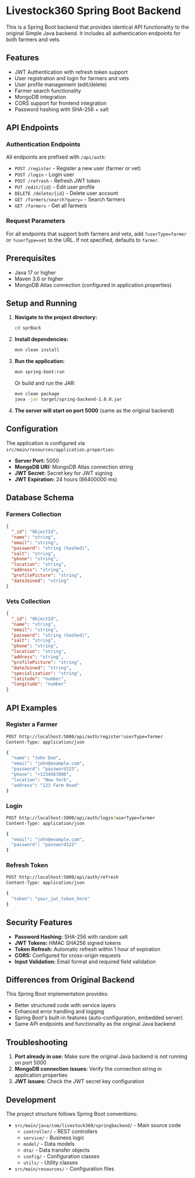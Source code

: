 # Livestock360 Spring Boot Backend

This is a Spring Boot backend that provides identical API functionality to the original Simple Java backend. It includes all authentication endpoints for both farmers and vets.

## Features

- JWT Authentication with refresh token support
- User registration and login for farmers and vets
- User profile management (edit/delete)
- Farmer search functionality
- MongoDB integration
- CORS support for frontend integration
- Password hashing with SHA-256 + salt

## API Endpoints

### Authentication Endpoints

All endpoints are prefixed with `/api/auth`:

- `POST /register` - Register a new user (farmer or vet)
- `POST /login` - Login user
- `POST /refresh` - Refresh JWT token
- `PUT /edit/{id}` - Edit user profile
- `DELETE /delete/{id}` - Delete user account
- `GET /farmers/search?query=` - Search farmers
- `GET /farmers` - Get all farmers

### Request Parameters

For all endpoints that support both farmers and vets, add `?userType=farmer` or `?userType=vet` to the URL. If not specified, defaults to `farmer`.

## Prerequisites

- Java 17 or higher
- Maven 3.6 or higher
- MongoDB Atlas connection (configured in application.properties)

## Setup and Running

1. **Navigate to the project directory:**
   ```bash
   cd sprBack
   ```

2. **Install dependencies:**
   ```bash
   mvn clean install
   ```

3. **Run the application:**
   ```bash
   mvn spring-boot:run
   ```

   Or build and run the JAR:
   ```bash
   mvn clean package
   java -jar target/spring-backend-1.0.0.jar
   ```

4. **The server will start on port 5000** (same as the original backend)

## Configuration

The application is configured via `src/main/resources/application.properties`:

- **Server Port:** 5000
- **MongoDB URI:** MongoDB Atlas connection string
- **JWT Secret:** Secret key for JWT signing
- **JWT Expiration:** 24 hours (86400000 ms)

## Database Schema

### Farmers Collection
```json
{
  "_id": "ObjectId",
  "name": "string",
  "email": "string",
  "password": "string (hashed)",
  "salt": "string",
  "phone": "string",
  "location": "string",
  "address": "string",
  "profilePicture": "string",
  "dateJoined": "string"
}
```

### Vets Collection
```json
{
  "_id": "ObjectId",
  "name": "string",
  "email": "string",
  "password": "string (hashed)",
  "salt": "string",
  "phone": "string",
  "location": "string",
  "address": "string",
  "profilePicture": "string",
  "dateJoined": "string",
  "specialization": "string",
  "latitude": "number",
  "longitude": "number"
}
```

## API Examples

### Register a Farmer
```bash
POST http://localhost:5000/api/auth/register?userType=farmer
Content-Type: application/json

{
  "name": "John Doe",
  "email": "john@example.com",
  "password": "password123",
  "phone": "+1234567890",
  "location": "New York",
  "address": "123 Farm Road"
}
```

### Login
```bash
POST http://localhost:5000/api/auth/login?userType=farmer
Content-Type: application/json

{
  "email": "john@example.com",
  "password": "password123"
}
```

### Refresh Token
```bash
POST http://localhost:5000/api/auth/refresh
Content-Type: application/json

{
  "token": "your_jwt_token_here"
}
```

## Security Features

- **Password Hashing:** SHA-256 with random salt
- **JWT Tokens:** HMAC SHA256 signed tokens
- **Token Refresh:** Automatic refresh within 1 hour of expiration
- **CORS:** Configured for cross-origin requests
- **Input Validation:** Email format and required field validation

## Differences from Original Backend

This Spring Boot implementation provides:
- Better structured code with service layers
- Enhanced error handling and logging
- Spring Boot's built-in features (auto-configuration, embedded server)
- Same API endpoints and functionality as the original Java backend

## Troubleshooting

1. **Port already in use:** Make sure the original Java backend is not running on port 5000
2. **MongoDB connection issues:** Verify the connection string in application.properties
3. **JWT issues:** Check the JWT secret key configuration

## Development

The project structure follows Spring Boot conventions:
- `src/main/java/com/livestock360/springbackend/` - Main source code
  - `controller/` - REST controllers
  - `service/` - Business logic
  - `model/` - Data models
  - `dto/` - Data transfer objects
  - `config/` - Configuration classes
  - `utils/` - Utility classes
- `src/main/resources/` - Configuration files
